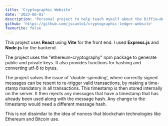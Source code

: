 ```yaml
---
title: 'Cryptographic Website'
date: '2023-06-01'
description: 'Personal project to help teach myeslf about the Diffie–Hellman keys and other cryptographic concepts. Based on a project as part Alechemy Universities blockchain course.'
github: 'https://github.com/jscanlo1/cryptographic-ledger-website'
favourite: false
---
```


This project uses **React** using **Vite** for the front end. I used **Express.js** and **Node.js** for the backend.

The project uses the "ethereum-cryptography" npm package to generate public and private keys. 
It also provides functions for hashing and converting utf-8 to bytes.

The project solves the issue of 'double-spending', where correctly signed messages can be resent to re-trigger valid transactions, by making a time-stamp mandatory in all transactions. 
This timestamp is then stored internally on the server. 
It then rejects any messages that have a timestamp that has already been used along with the message hash. 
Any change to the timestamp would need a different message hash.

This is not dissimilar to the idea of nonces that blockchain technologies like Ethereum and Bitcoin use.

